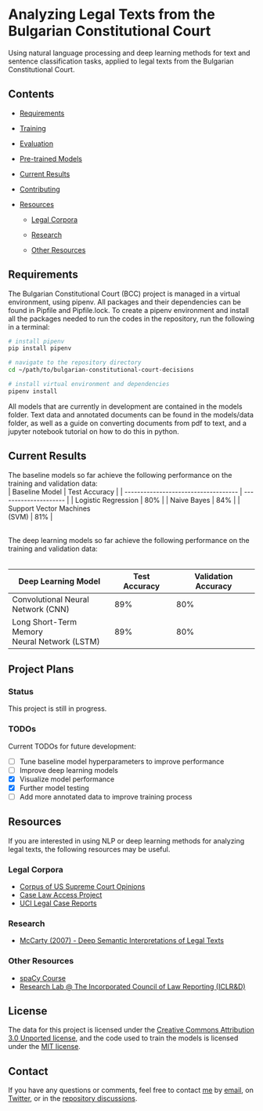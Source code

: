 # Analyzing Legal Texts from the Bulgarian Constitutional Court

Using natural language processing and deep learning methods for text and sentence classification tasks, applied to legal texts from the Bulgarian Constitutional Court.

## Contents

- [Requirements](#requirements)

- [Training](#training)

- [Evaluation](#evaluation)

- [Pre-trained Models](#pre-trained-models)

- [Current Results](#current-results)

- [Contributing](#contributing)

- [Resources](#resources)

  - [Legal Corpora](#legal-corpora)

  - [Research](#research)

  - [Other Resources](#other-resources)

## Requirements

The Bulgarian Constitutional Court (BCC) project is managed in a virtual environment, using pipenv. All packages and their dependencies can be found in Pipfile and Pipfile.lock. To create a pipenv environment and install all the packages needed to run the codes in the repository, run the following in a terminal:

````bash
# install pipenv
pip install pipenv

# navigate to the repository directory
cd ~/path/to/bulgarian-constitutional-court-decisions

# install virtual environment and dependencies
pipenv install
````

All models that are currently in development are contained in the models folder. Text data and annotated documents can be found in the models/data folder, as well as a guide on converting documents from pdf to text, and a jupyter notebook tutorial on how to do this in python.

## Current Results

The baseline models so far achieve the following performance on the training and validation data:
</br>
| Baseline Model                       | Test Accuracy         |
| ------------------------------------ | --------------------- |
| Logistic Regression                  |         80%           |
| Naive Bayes                          |         84%           |
| Support Vector Machines </br> (SVM)  |         81%           |

</br>
The deep learning models so far achieve the following performance on the training and validation data:
</br></br>

| Deep Learning Model                                 | Test Accuracy         | Validation Accuracy       |
| --------------------------------------------------- | --------------------- | ------------------------- |
| Convolutional Neural </br> Network (CNN)            |         89%           |           80%             |
| Long Short-Term Memory </br> Neural Network (LSTM)  |         89%           |           80%             |

## Project Plans

### Status

This project is still in progress.

### TODOs

Current TODOs for future development:

- [ ] Tune baseline model hyperparameters to improve performance
- [ ] Improve deep learning models
- [x] Visualize model performance
- [x] Further model testing
- [ ] Add more annotated data to improve training process

## Resources

If you are interested in using NLP or deep learning methods for analyzing legal texts, the following resources may be useful.

### Legal Corpora

- [Corpus of US Supreme Court Opinions](https://www.english-corpora.org/scotus/)
- [Case Law Access Project](https://case.law/tools/)
- [UCI Legal Case Reports](https://archive.ics.uci.edu/ml/datasets/Legal+Case+Reports)

### Research

- [McCarty (2007) - Deep Semantic Interpretations of Legal Texts](https://www.cs.rutgers.edu/~mccarty/research/icail07-acm.pdf)

### Other Resources

- [spaCy Course](https://github.com/ines/spacy-course)
- [Research Lab @ The Incorporated Council of Law Reporting (ICLR&D)](https://research.iclr.co.uk/)

## License

The data for this project is licensed under the [Creative Commons Attribution 3.0 Unported license](https://creativecommons.org/licenses/by/3.0/), and the code used to train the models is licensed under the [MIT license](LICENSE.md).

## Contact

If you have any questions or comments, feel free to contact [me](https://github.com/paulj1989) by [email](mailto:paul@paulrjohnson.net), on [Twitter](https://twitter.com/paul_johnson89), or in the [repository discussions](https://github.com/Paulj1989/bulgarian-constitutional-court-decisions/discussions).

